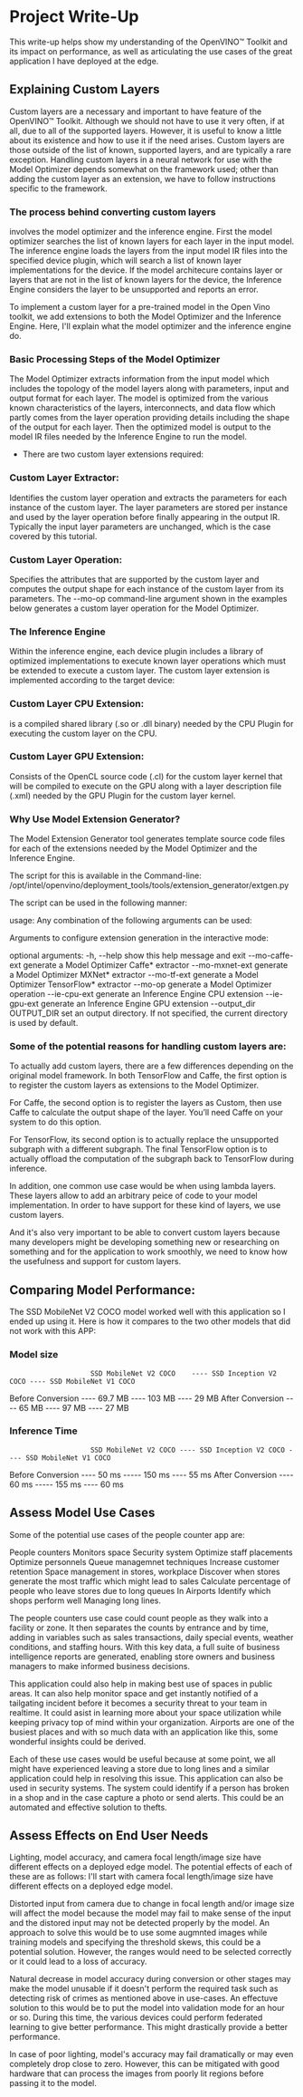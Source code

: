 # Project Write-Up
This write-up helps show my understanding of the OpenVINO™ Toolkit and its impact on performance, as well as articulating the use cases of the great application I have deployed at the edge.

## Explaining Custom Layers
Custom layers are a necessary and important to have feature of the OpenVINO™ Toolkit.   Although we should not have to use it very often, if at all, due to all of the supported layers. However, it is useful to know a little about its existence and how to use it if the need arises.  Custom layers are those outside of the list of known, supported layers, and are typically a rare exception. Handling custom layers in a neural network for use with the Model Optimizer depends somewhat on the framework used; other than adding the custom layer as an extension, we have to follow instructions specific to the framework.

### The process behind converting custom layers 
involves the model optimizer and the inference engine.  First the model optimizer searches the list of known layers for each layer in the input model. The inference engine loads the layers from the input model IR files into the specified device plugin, which will search a list of known layer implementations for the device. If the model architecure contains layer or layers that are not in the list of known layers for the device, the Inference Engine considers the layer to be unsupported and reports an error. 

To implement a custom layer for a pre-trained model in the Open Vino toolkit, we add extensions to both the Model Optimizer and the Inference Engine.  Here, I'll explain what the model optimizer and the inference engine do.

### Basic Processing Steps of the Model Optimizer
The Model Optimizer extracts information from the input model which includes the topology of the model layers along with parameters, input and output format for each layer. The model is optimized from the various known characteristics of the layers, interconnects, and data flow which partly comes from the layer operation providing details including the shape of the output for each layer. Then the optimized model is output to the model IR files needed by the Inference Engine to run the model.

* There are two custom layer extensions required:

### Custom Layer Extractor:
Identifies the custom layer operation and extracts the parameters for each instance of the custom layer. The layer parameters are stored per instance and used by the layer operation before finally appearing in the output IR. Typically the input layer parameters are unchanged, which is the case covered by this tutorial.

### Custom Layer Operation:
Specifies the attributes that are supported by the custom layer and computes the output shape for each instance of the custom layer from its parameters. The --mo-op command-line argument shown in the examples below generates a custom layer operation for the Model Optimizer.

### The Inference Engine
Within the inference engine, each device plugin includes a library of optimized implementations to execute known layer operations which must be extended to execute a custom layer. The custom layer extension is implemented according to the target device:

### Custom Layer CPU Extension:
is a compiled shared library (.so or .dll binary) needed by the CPU Plugin for executing the custom layer on the CPU.

### Custom Layer GPU Extension:
Consists of the OpenCL source code (.cl) for the custom layer kernel that will be compiled to execute on the GPU along with a layer description file (.xml) needed by the GPU Plugin for the custom layer kernel.

### Why Use Model Extension Generator?

The Model Extension Generator tool generates template source code files for each of the extensions needed by the Model Optimizer and the Inference Engine.

The script for this is available in the Command-line:
/opt/intel/openvino/deployment_tools/tools/extension_generator/extgen.py

The script can be used in the following manner:

usage: Any combination of the following arguments can be used:

Arguments to configure extension generation in the interactive mode:

optional arguments:
  -h, --help            show this help message and exit
  --mo-caffe-ext        generate a Model Optimizer Caffe* extractor
  --mo-mxnet-ext        generate a Model Optimizer MXNet* extractor
  --mo-tf-ext           generate a Model Optimizer TensorFlow* extractor
  --mo-op               generate a Model Optimizer operation
  --ie-cpu-ext          generate an Inference Engine CPU extension
  --ie-gpu-ext          generate an Inference Engine GPU extension
  --output_dir OUTPUT_DIR
                        set an output directory. If not specified, the current
                        directory is used by default.


### Some of the potential reasons for handling custom layers are:
To actually add custom layers, there are a few differences depending on the original model framework. In both TensorFlow and Caffe, the first option is to register the custom layers as extensions to the Model Optimizer.

For Caffe, the second option is to register the layers as Custom, then use Caffe to calculate the output shape of the layer. You’ll need Caffe on your system to do this option.

For TensorFlow, its second option is to actually replace the unsupported subgraph with a different subgraph. The final TensorFlow option is to actually offload the computation of the subgraph back to TensorFlow during inference.


In addition, one common use case would be when using lambda layers. These layers allow to add an arbitrary peice of code to your model implementation. In order to have support for these kind of layers, we use custom layers. 

And it's also very important to be able to convert custom layers because many developers might be developing something new or researching on something and for the application to work smoothly, we need to know how the usefulness and support for custom layers.


## Comparing Model Performance:

The SSD MobileNet V2 COCO model worked well with this application so I ended up using it. Here is how it compares to the two other models that did not work with this APP:

### Model size

                        SSD MobileNet V2 COCO	 ---- SSD Inception V2 COCO ---- SSD MobileNet V1 COCO
Before Conversion	----      69.7 MB ----                   103 MB  ----            29 MB
After Conversion	----      65 MB	  ----                     97 MB ----            27 MB

### Inference Time

                        SSD MobileNet V2 COCO ---- SSD Inception V2 COCO ---- SSD MobileNet V1 COCO
Before Conversion	----    50 ms -----                  150 ms ----                 55 ms
After Conversion	----    60 ms -----                  155 ms ----                 60 ms



## Assess Model Use Cases

Some of the potential use cases of the people counter app are:

People counters
Monitors space
Security system
Optimize staff placements
Optimize personnels
Queue managemnet techniques
Increase customer retention
Space management in stores, workplace
Discover when stores generate the most traffic which might lead to sales
Calculate percentage of people who leave stores due to long queues
In Airports
Identify which shops perform well
Managing long lines.

The people counters use case could count people as they walk into a facility or zone. It then separates the counts by entrance and by time, adding in variables such as sales transactions, daily special events, weather conditions, and staffing hours. With this key data, a full suite of business intelligence reports are generated, enabling store owners and business managers to make informed business decisions.

This application could also help in making best use of spaces in public areas. It can also help monitor space and get instantly notified of a tailgating incident before it becomes a security threat to your team in realtime.  It could asist in learning more about your space utilization while keeping privacy top of mind within your organization.  Airports are one of the busiest places and with so much data with an application like this, some wonderful insights could be derived. 

Each of these use cases would be useful because at some point, we all might have experienced leaving a store due to long lines and a similar application could help in resolving this issue. This application can also be used in security systems.  The system could identify if a person has broken in a shop and in the case capture a photo or send alerts. This could be an automated and effective solution to thefts.  


## Assess Effects on End User Needs

Lighting, model accuracy, and camera focal length/image size have different effects on a deployed edge model. The potential effects of each of these are as follows:  I'll start with camera focal length/image size have different effects on a deployed edge model.

Distorted input from camera due to change in focal length and/or image size will affect the model because the model may fail to make sense of the input and the distored input may not be detected properly by the model. An approach to solve this would be to use some augmnted images while training models and specifying the threshold skews, this could be a potential solution. However, the ranges would need to be selected correctly or it could lead to a loss of accuracy.

Natural decrease in model accuracy during conversion or other stages may make the model unusable if it doesn't perform the required task such as detecting risk of crimes as mentioned above in use-cases. An effectuve solution to this would be to put the model into validation mode for an hour or so. During this time, the various devices could perform federated learning to give better performance. This might drastically provide a better performance.

In case of poor lighting, model's accuracy may fail dramatically or may even completely drop close to zero. However, this can be mitigated with good hardware that can process the images from poorly lit regions before passing it to the model.





